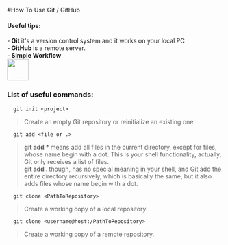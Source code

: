 #How To Use Git / GitHub

<h4>Useful tips: </h4>
-<b> Git </b> it's a version control system and it works on your local PC <br>
-<b> GitHub </b> is a remote server. <br>
-<b> Simple Workflow </b> <br>
<img src="http://newtfire.org/dh/git_shell/gitWorkflow.jpg" width="50" height="50" />


<b><h3>List of useful commands:</h3></b>

```
  git init <project>
```

> Create an empty Git repository or reinitialize an existing one

```
  git add <file or .>
```

> <b> git add * </b> means add all files in the current directory, except for files, whose name begin with a dot. This is your shell 
> functionality, actually, Git only receives a list of files. <br>
> <b> git add . </b> though, has no special meaning in your shell, and Git add the entire directory recursively, which is basically the 
> same, but it also adds files whose name begin with a dot.

```
  git clone <PathToRepository>
```

> Create a working copy of a local repository.

```
  git clone <username@host:/PathToRepository>
```

> Create a working copy of a remote repository.



